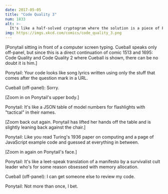 ```yaml
---
date: 2017-05-05
title: "Code Quality 3"
num: 1833
alt: >-
  It's like a half-solved cryptogram where the solution is a piece of FORTH code written by someone who doesn't know FORTH.
img: https://imgs.xkcd.com/comics/code_quality_3.png
---
```

[Ponytail sitting in front of a computer screen typing. Cueball speaks only off-panel, but since this is a direct continuation of comic 1513 and 1695: Code Quality and Code Quality 2 where Cueball is shown, there can be no doubt it is him.]

Ponytail: Your code looks like song lyrics written using only the stuff that comes after the question mark in a URL.

Cueball (off-panel): Sorry.

[Zoom in on Ponytail's upper body.]

Ponytail: It's like a JSON table of model numbers for flashlights with "tactical" in their names.

[Zoom back out again. Ponytail has lifted her hands off the table and is slightly leaning back against the chair.]

Ponytail: Like you read Turing's 1936 paper on computing and a page of JavaScript example code and guessed at everything in between.

[Zoom in again on Ponytail's face.]

Ponytail: It's like a leet-speak translation of a manifesto by a survivalist cult leader who's for some reason obsessed with memory allocation.

Cueball (off-panel): I can get someone else to review my code.

Ponytail: Not more than once, I bet.